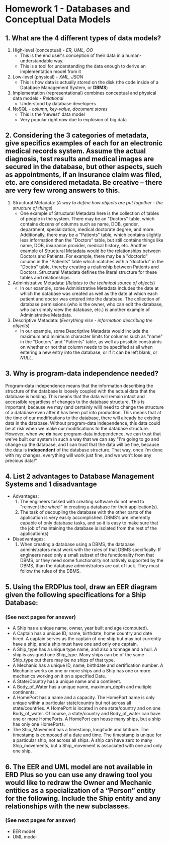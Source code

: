 # Homework 1 - Databases and Conceptual Data Models

## 1. What are the 4 different types of data models?
1. High-level (conceptual) - *ER, UML, OO*
    - This is the end user's conception of their data in a human-understandable way.
    - This is a tool for understanding the data enough to derive an implementation model from it
2. Low-level (physical) - *XML, JSON*
    - This is how data is actually stored on the disk (the code inside of a Database Management System, or **DBMS**)
3. Implementation (representational) combines conceptual and physical data models - *Relational*
    - Understood by database developers
4. NoSQL - *column, key-value, document stores*
    - This is the 'newest' data model
    - Very popular right now due to explosion of big data

## 2. Considering the 3 categories of metadata, give specifics examples of each for an electronic medical records system.  Assume the actual diagnosis, test results and medical images are secured in the database, but other aspects, such as appointments, if an insurance claim was filed, etc. are considered metadata.  Be creative – there are very few wrong answers to this.
1. Structural Metadata: (*A way to define how objects are put together - the structure of things*)
    - One example of Structural Metadata here is the collection of tables of people in the system. There may be an "Doctors" table, which contains dozens of columns such as name, DOB, gender, department, specialization, medical doctorate degree, and more. Additionally, there may be a "Patients" table, which contains slightly less information than the "Doctors" table, but still contains things like name, DOB, insurance provider, medical history, etc. Another example of Structural Metadata would be the relationships between Doctors and Patients. For example, there may be a "doctorId" column in the "Patients" table which matches with a "doctorId" in the "Doctrs" table, thereby creating a relatinship between Patients and Doctors. Structural Metadata defines the literal structure for these tables and relationships.
2. Administrative Metadata: (*Relates to the technical source of objects*)
    - In our example, some Administrative Metadata includes the date at which the database was created as well as the date at which each patient and doctor was entered into the database. The collection of database permissions (who is the owner, who can edit the database, who can simply view the database, etc.) is another example of Administrative Metadata.
3. Descriptive Metadata: (*Everything else - information describing the objects*)
    - In our example, some Descriptive Metadata would include the maximum and minimum character limits for columns such as "name" in the "Doctors" and "Patients" table, as well as possible constraints on whether or not that column needs to be specified at all when entering a new entry into the database, or if it can be left blank, or *NULL*.

## 3. Why is program-data independence needed?
Program-data independence means that the information describing the structure of the database is loosely coupled with the actual data that the database is holding. This means that the data will remain intact and accessible regardless of changes to the database structure. This is important, because we may (and certainly will) need to change the structure of a database even after it has been put into production. This means that at the time of our modifications to the database, there will already be existing data in the database. Without program-data independence, this data could be at risk when we make our modifications to the database structure. However, when we **do** have program-data independence, we can trust that we've built our system in such a way that we can say "I'm going to go and change up the database, and I can trust that the data will be fine, because the data is **independent** of the database structure. That way, once I'm done with my changes, everything will work just fine, and we won't lose any precious data!"

## 4. List 2 advantages to Database Management Systems and 1 disadvantage
- Advantages:
    1. The engineers tasked with creating software do not need to "reinvent the wheel" in creating a database for their application(s).
    2. The task of decoupling the database with the other parts of the application is very easily accomplished. DBMS's are inherently capable of only database tasks, and so it is easy to make sure that the job of maintaining the database is isolated from the rest of the application(s)
- Disadvantages:
    1. When creating a database using a DBMS, the database administrators must work with the rules of that DBMS specifically. If engineers need only a small subset of the functionality from that DBMS, or they need some functionality not natively supported by the DBMS, than the database administrators are out of luck. They must follow the rules of the DBMS.

## 5. Using the ERDPlus tool, draw an EER diagram given the following specifications for a Ship Database:
### (See next pages for answer)
- A Ship has a unique name, owner, year built and age (computed).
- A Captain has a unique ID, name, birthdate, home country and date hired.  A captain serves as the captain of one ship but may not currently have a ship, and a ship must have one and only one captain.
- A Ship_type has a unique type name, and also a tonnage and a hull.  A ship is assigned one Ship_type. Many ships can be of the same Ship_type but there may be no ships of that type.
- A Mechanic has a unique ID, name, birthdate and certification number.  A Mechanic works on one or more ships and a Ship has one or more mechanics working on it on a specified Date.
- A State/Country has a unique name and a continent.
- A Body_of_Water has a unique name, maximum_depth and multiple continents.
- A HomePort has a name and a capacity.  The HomePort name is only unique within a particular state/country but not across all state/countries. A HomePort is located in one state/country and on one Body_of_water.  Of course, a state/country and Body_of_water can have one or more HomePorts.  A HomePort can house many ships, but a ship has only one HomePorts.
- The Ship_Movement has a timestamp, longitude and latitude. The timestamp is composed of a date and time. The timestamp is unique for a particular ship, not across all ships. A ship can have zero to many Ship_movements, but a Ship_movement is associated with one and only one ship.

## 6. The EER and UML model are not available in ERD Plus so you can use any drawing tool you would like to redraw the Owner and Mechanic entities as a specialization of a “Person” entity for the following.   Include the Ship entity and any relationships with the new subclasses.
### (See next pages for answer)
- EER model
- UML model
